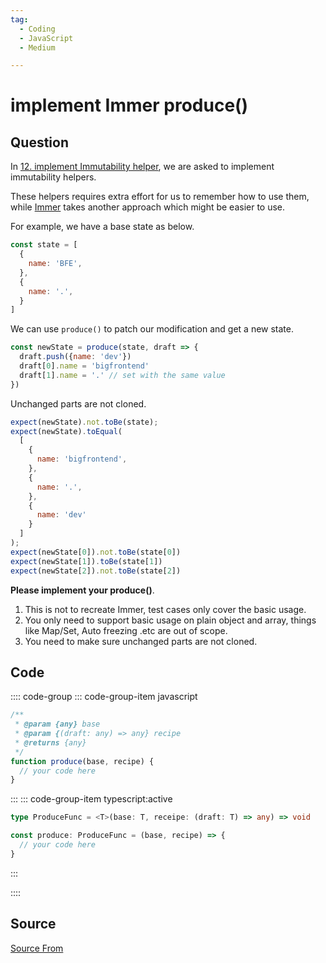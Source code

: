 ```yaml
---
tag:
  - Coding
  - JavaScript
  - Medium

---
```

  
# implement Immer produce()

## Question
In [12\. implement Immutability helper](/problem/implement-Immutability-helper), we are asked to implement immutability helpers.

These helpers requires extra effort for us to remember how to use them, while [Immer](https://immerjs.github.io/immer/produce) takes another approach which might be easier to use.

For example, we have a base state as below.

```js
const state = [
  {
    name: 'BFE',
  },
  {
    name: '.',
  }
]
```

We can use `produce()` to patch our modification and get a new state.

```js
const newState = produce(state, draft => {
  draft.push({name: 'dev'})
  draft[0].name = 'bigfrontend'
  draft[1].name = '.' // set with the same value
})
```

Unchanged parts are not cloned.

```js
expect(newState).not.toBe(state);
expect(newState).toEqual(
  [
    {
      name: 'bigfrontend',
    },
    {
      name: '.',
    },
    {
      name: 'dev'
    }
  ]
);
expect(newState[0]).not.toBe(state[0])
expect(newState[1]).toBe(state[1])
expect(newState[2]).not.toBe(state[2])
```

**Please implement your produce()**.

1.  This is not to recreate Immer, test cases only cover the basic usage.
2.  You only need to support basic usage on plain object and array, things like Map/Set, Auto freezing .etc are out of scope.
3.  You need to make sure unchanged parts are not cloned.

## Code
:::: code-group
::: code-group-item javascript
```javascript
/**
 * @param {any} base
 * @param {(draft: any) => any} recipe
 * @returns {any}
 */
function produce(base, recipe) {
  // your code here
}
```
:::
    ::: code-group-item typescript:active
```typescript
type ProduceFunc = <T>(base: T, receipe: (draft: T) => any) => void

const produce: ProduceFunc = (base, recipe) => {
  // your code here
}
```
:::
    
::::



##  Source
[Source From](https://bigfrontend.dev/problem/immerjs)

  